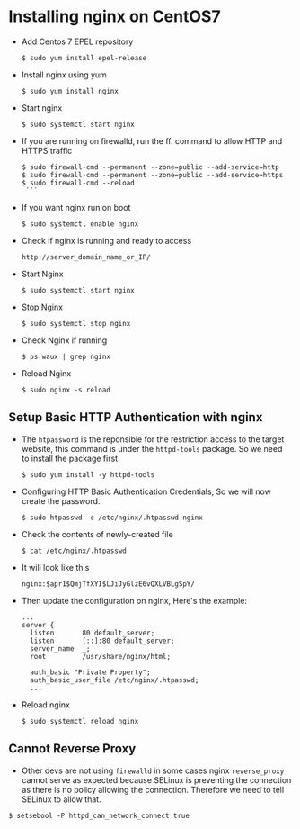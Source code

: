 # Installing nginx on CentOS7

* Add Centos 7 EPEL repository

	`$ sudo yum install epel-release`

* Install nginx using yum

	`$ sudo yum install nginx`

* Start nginx

	`$ sudo systemctl start nginx`

* If you are running on firewalld, run the ff. command to allow HTTP and HTTPS traffic
     ```
    $ sudo firewall-cmd --permanent --zone=public --add-service=http
	$ sudo firewall-cmd --permanent --zone=public --add-service=https
	$ sudo firewall-cmd --reload
	  ```

* If you want nginx run on boot

	`$ sudo systemctl enable nginx`

* Check if nginx is running and ready to access

	`http://server_domain_name_or_IP/`

* Start Nginx

	`$ sudo systemctl start nginx`

* Stop Nginx

	`$ sudo systemctl stop nginx`

* Check Nginx if running

	`$ ps waux | grep nginx`

* Reload Nginx

	`$ sudo nginx -s reload`


## Setup Basic HTTP Authentication with nginx

* The `htpassword` is the reponsible for the restriction access to the target website, this command is under the `httpd-tools` package. So we need to install the package first.

   `$ sudo yum install -y httpd-tools`

* Configuring HTTP Basic Authentication Credentials, So we will now create the password.

   `$ sudo htpasswd -c /etc/nginx/.htpasswd nginx`

* Check the contents of newly-created file

   `$ cat /etc/nginx/.htpasswd`

* It will look like this

   `nginx:$apr1$QmjTfXYI$LJiJyGlzE6vQXLVBLgSpY/`

* Then update the configuration on nginx, Here's the example:
  ```
  ...
  server {
    listen       80 default_server;
    listen       [::]:80 default_server;
    server_name  _;
    root         /usr/share/nginx/html;

    auth_basic "Private Property";
    auth_basic_user_file /etc/nginx/.htpasswd;
    ...
   ```

* Reload nginx

  `$ sudo systemctl reload nginx`


## Cannot Reverse Proxy

* Other devs are not using `firewalld` in some cases nginx `reverse_proxy` cannot serve as expected because SELinux is preventing the connection as there is no policy allowing the connection. Therefore we need to tell SELinux to allow that.

`$ setsebool -P httpd_can_network_connect true`
